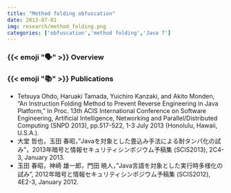 ```yaml
---
title: "Method folding obfuscation"
date: 2013-07-01
img: research/method_folding.png
categories: ['obfuscation','method folding','Java 7']
---
```


### {{< emoji ":speaking_head:" >}} Overview



### {{< emoji ":books:" >}} Publications

* Tetsuya Ohdo, Haruaki Tamada, Yuichiro Kanzaki, and Akito Monden, “An Instruction Folding Method to Prevent Reverse Engineering in Java Platform,” In Proc. 13th ACIS International Conference on Software Engineering, Artificial Intelligence, Networking and Parallel/Distributed Computing (SNPD 2013), pp.517-522, 1-3 July 2013 (Honolulu, Hawaii, U.S.A.).
* 大堂 哲也，玉田 春昭，”Javaを対象とした畳込み手法による耐タンパ化の試み”，2013年暗号と情報セキュリティシンポジウム予稿集 (SCIS2013), 2C4-3, January 2013.
* 玉田 春昭，神崎 雄一郎，門田 暁人，”Java言語を対象とした実行時多様化の試み”, 2012年暗号と情報セキュリティシンポジウム予稿集 (SCIS2012), 4E2-3, January 2012.

